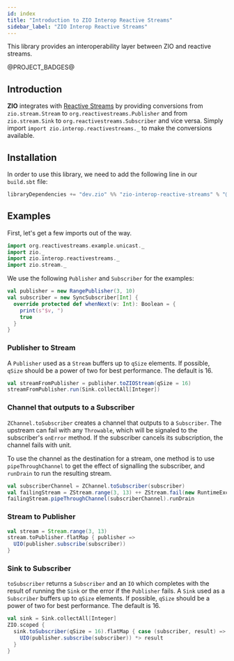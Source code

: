 ```yaml
---
id: index
title: "Introduction to ZIO Interop Reactive Streams"
sidebar_label: "ZIO Interop Reactive Streams"
---
```


This library provides an interoperability layer between ZIO and reactive streams.

@PROJECT_BADGES@

## Introduction

**ZIO** integrates with [Reactive Streams](http://reactive-streams.org) by providing conversions from `zio.stream.Stream` to `org.reactivestreams.Publisher` and from `zio.stream.Sink` to `org.reactivestreams.Subscriber` and vice versa. Simply import `import zio.interop.reactivestreams._` to make the conversions available.

## Installation

In order to use this library, we need to add the following line in our `build.sbt` file:

```scala
libraryDependencies += "dev.zio" %% "zio-interop-reactive-streams" % "@VERSION@"
```

## Examples

First, let's get a few imports out of the way.

```scala
import org.reactivestreams.example.unicast._
import zio._
import zio.interop.reactivestreams._
import zio.stream._
```

We use the following `Publisher` and `Subscriber` for the examples:

```scala
val publisher = new RangePublisher(3, 10)
val subscriber = new SyncSubscriber[Int] {
  override protected def whenNext(v: Int): Boolean = {
    print(s"$v, ")
    true
  }
}
```

### Publisher to Stream

A `Publisher` used as a `Stream` buffers up to `qSize` elements. If possible, `qSize` should be
a power of two for best performance. The default is 16.

```scala
val streamFromPublisher = publisher.toZIOStream(qSize = 16)
streamFromPublisher.run(Sink.collectAll[Integer])
```

### Channel that outputs to a Subscriber

`ZChannel.toSubscriber` creates a channel that outputs to a `Subscriber`. The upstream can fail with any `Throwable`, which will be signaled to the subscriber's `onError` method. If the subscriber cancels its subscription, the channel fails with unit.

To use the channel as the destination for a stream, one method is to use `pipeThroughChannel` to get the effect of signalling the subscriber, and `runDrain` to run the resulting stream.

```scala
val subscriberChannel = ZChannel.toSubscriber(subscriber)
val failingStream = ZStream.range(3, 13) ++ ZStream.fail(new RuntimeException("boom!"))
failingStream.pipeThroughChannel(subscriberChannel).runDrain
```

### Stream to Publisher

```scala
val stream = Stream.range(3, 13)
stream.toPublisher.flatMap { publisher =>
  UIO(publisher.subscribe(subscriber))
}
```

### Sink to Subscriber

`toSubscriber` returns a `Subscriber` and an `IO` which completes with the result of running the `Sink` or the error if the `Publisher` fails.
A `Sink` used as a `Subscriber` buffers up to `qSize` elements. If possible, `qSize` should be a power of two for best performance. The default is 16.

```scala
val sink = Sink.collectAll[Integer]
ZIO.scoped {
  sink.toSubscriber(qSize = 16).flatMap { case (subscriber, result) => 
    UIO(publisher.subscribe(subscriber)) *> result
  }
}
```

